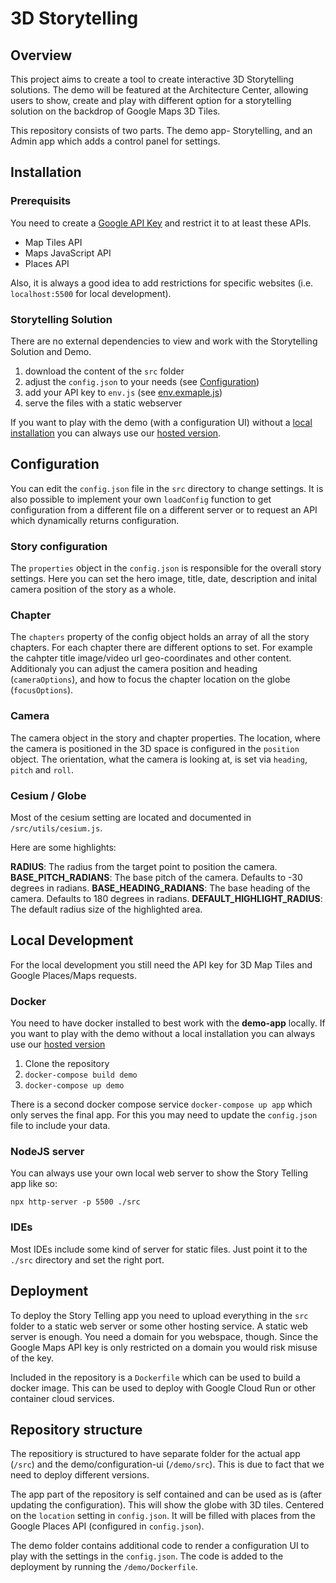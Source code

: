 # 3D Storytelling

## Overview

This project aims to create a tool to create interactive 3D Storytelling solutions. The demo will be featured at the Architecture Center, allowing users to show, create and play with different option for a storytelling solution on the backdrop of Google Maps 3D Tiles.

This repository consists of two parts. The demo app- Storytelling, and an Admin app which adds a control panel for settings.

## Installation

### Prerequisits

You need to create a [Google API Key](https://console.cloud.google.com/apis/credentials) and restrict it to at least these APIs.

- Map Tiles API
- Maps JavaScript API
- Places API

Also, it is always a good idea to add restrictions for specific websites (i.e. `localhost:5500` for local development).

### Storytelling Solution

There are no external dependencies to view and work with the Storytelling Solution and Demo.

1. download the content of the `src` folder
2. adjust the `config.json` to your needs (see [Configuration](#Configuration))
3. add your API key to `env.js` (see [env.exmaple.js](src/env.exmaple.js))
4. serve the files with a static webserver

If you want to play with the demo (with a configuration UI) without a [local installation](#local-development) you can always use our [hosted version](url).

## Configuration

You can edit the `config.json` file in the `src` directory to change settings. It is also possible to implement your own `loadConfig` function to get configuration from a different file on a different server or to request an API which dynamically returns configuration.


### Story configuration

The `properties` object in the `config.json` is responsible for the overall story settings. Here you can set the hero image, title, date, description and inital camera position of the story as a whole.

### Chapter

The `chapters` property of the config object holds an array of all the story chapters. For each chapter there are different options to set. For example the cahpter title image/video url geo-coordinates and other content. Additionaly you can adjust the camera position and heading (`cameraOptions`), and how to focus the chapter location on the globe (`focusOptions`).

### Camera

The camera object in the story and chapter properties. The location, where the camera is positioned in the 3D space is configured in the `position` object. The orientation, what the camera is looking at, is set via `heading`, `pitch` and `roll`.

### Cesium / Globe

Most of the cesium setting are located and documented in `/src/utils/cesium.js`.

Here are some highlights:


**RADIUS**: The radius from the target point to position the camera.
**BASE_PITCH_RADIANS**: The base pitch of the camera. Defaults to -30 degrees in radians.
**BASE_HEADING_RADIANS**: The base heading of the camera. Defaults to 180 degrees in radians.
**DEFAULT_HIGHLIGHT_RADIUS**: The default radius size of the highlighted area.

## Local Development

For the local development you still need the API key for 3D Map Tiles and Google Places/Maps requests.

### Docker

You need to have docker installed to best work with the **demo-app** locally. If you want to play with the demo without a local installation you can always use our [hosted version](url)

1. Clone the repository
2. `docker-compose build demo`
3. `docker-compose up demo`

There is a second docker compose service `docker-compose up app` which only serves the final app. For this you may need to update the `config.json` file to include your data.

### NodeJS server

You can always use your own local web server to show the Story Telling app like so:

`npx http-server -p 5500 ./src`

### IDEs

Most IDEs include some kind of server for static files. Just point it to the `./src` directory and set the right port.

## Deployment

To deploy the Story Telling app you need to upload everything in the `src` folder to a static web server or some other hosting service. A static web server is enough. You need a domain for you webspace, though. Since the Google Maps API key is only restricted on a domain you would risk misuse of the key.

Included in the repository is a `Dockerfile` which can be used to build a docker image. This can be used to deploy with Google Cloud Run or other container cloud services.

## Repository structure

The repositiory is structured to have separate folder for the actual app (`/src`) and the demo/configuration-ui (`/demo/src`). This is due to fact that we need to deploy different versions.

The app part of the repository is self contained and can be used as is (after updating the configuration). This will show the globe with 3D tiles. Centered on the `location` setting in `config.json`. It will be filled with places from the Google Places API (configured in `config.json`).

The demo folder contains additional code to render a configuration UI to play with the settings in the `config.json`. The code is added to the deployment by running the `/demo/Dockerfile`.
